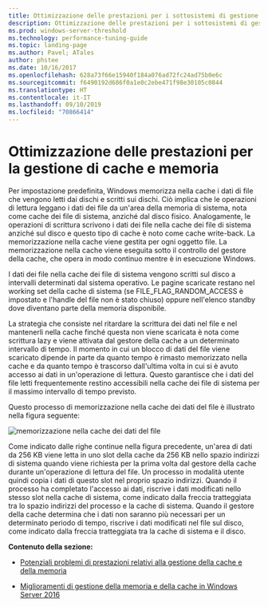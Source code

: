 ```yaml
---
title: Ottimizzazione delle prestazioni per i sottosistemi di gestione cache e memoria
description: Ottimizzazione delle prestazioni per i sottosistemi di gestione cache e memoria
ms.prod: windows-server-threshold
ms.technology: performance-tuning-guide
ms.topic: landing-page
ms.author: Pavel; ATales
author: phstee
ms.date: 10/16/2017
ms.openlocfilehash: 628a73f66e15940f184a076ad72fc24ad75b0e6c
ms.sourcegitcommit: f6490192d686f0a1e0c2ebe471f98e30105c0844
ms.translationtype: HT
ms.contentlocale: it-IT
ms.lasthandoff: 09/10/2019
ms.locfileid: "70866414"
---
```

# <a name="performance-tuning-cache-and-memory-manager"></a>Ottimizzazione delle prestazioni per la gestione di cache e memoria

Per impostazione predefinita, Windows memorizza nella cache i dati di file che vengono letti dai dischi e scritti sui dischi. Ciò implica che le operazioni di lettura leggano i dati dei file da un'area della memoria di sistema, nota come cache dei file di sistema, anziché dal disco fisico. Analogamente, le operazioni di scrittura scrivono i dati dei file nella cache dei file di sistema anziché sul disco e questo tipo di cache è noto come cache write-back. La memorizzazione nella cache viene gestita per ogni oggetto file. La memorizzazione nella cache viene eseguita sotto il controllo del gestore della cache, che opera in modo continuo mentre è in esecuzione Windows.

I dati dei file nella cache dei file di sistema vengono scritti sul disco a intervalli determinati dal sistema operativo. Le pagine scaricate restano nel working set della cache di sistema (se FILE\_FLAG\_RANDOM\_ACCESS è impostato e l'handle del file non è stato chiuso) oppure nell'elenco standby dove diventano parte della memoria disponibile.

La strategia che consiste nel ritardare la scrittura dei dati nel file e nel mantenerli nella cache finché questa non viene scaricata è nota come scrittura lazy e viene attivata dal gestore della cache a un determinato intervallo di tempo. Il momento in cui un blocco di dati del file viene scaricato dipende in parte da quanto tempo è rimasto memorizzato nella cache e da quanto tempo è trascorso dall'ultima volta in cui si è avuto accesso ai dati in un'operazione di lettura. Questo garantisce che i dati del file letti frequentemente restino accessibili nella cache dei file di sistema per il massimo intervallo di tempo previsto.

Questo processo di memorizzazione nella cache dei dati del file è illustrato nella figura seguente:

![memorizzazione nella cache dei dati del file](../../media/perftune-guide-file-data-caching.png)

Come indicato dalle righe continue nella figura precedente, un'area di dati da 256 KB viene letta in uno slot della cache da 256 KB nello spazio indirizzi di sistema quando viene richiesta per la prima volta dal gestore della cache durante un'operazione di lettura del file. Un processo in modalità utente quindi copia i dati di questo slot nel proprio spazio indirizzi. Quando il processo ha completato l'accesso ai dati, riscrive i dati modificati nello stesso slot nella cache di sistema, come indicato dalla freccia tratteggiata tra lo spazio indirizzi del processo e la cache di sistema. Quando il gestore della cache determina che i dati non saranno più necessari per un determinato periodo di tempo, riscrive i dati modificati nel file sul disco, come indicato dalla freccia tratteggiata tra la cache di sistema e il disco.

**Contenuto della sezione:**

-   [Potenziali problemi di prestazioni relativi alla gestione della cache e della memoria](troubleshoot.md)

-   [Miglioramenti di gestione della memoria e della cache in Windows Server 2016](improvements-in-2016.md)
